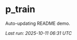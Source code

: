 # p_train

Auto-updating README demo.

<!--START_SECTION:status-->
_Last run: 2025-10-11 06:31 UTC_
<!--END_SECTION:status-->










































































































































































































































































































































































































































































































































































































































































































































































































































































































































































































































































































































